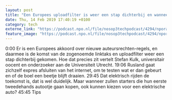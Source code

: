 ```yaml
---
layout: post
title: "Een Europees uploadfilter is weer een stap dichterbij en wanneer rij jij elektrisch?"
date: Thu, 14 Feb 2019 17:40:19 +0100
category: tech
externe_link: "https://podcast.npo.nl/file/nosop3techpodcast/4294/nporadio1_nosop3techpodcast_20190214_een-europees-uploadfilter-is-weer-een-stap-dichterbij-en-wanneer-rij-jij-elektrisch_6BPGQW.mp3"
feature_image: "https://podcast.npo.nl/file/nosop3techpodcast/4294/nporadio1_nosop3techpodcast_20190214_een-europees-uploadfilter-is-weer-een-stap-dichterbij-en-wanneer-rij-jij-elektrisch_6BPGQW.mp3"
---
```


0:00 Er is een Europees akkoord over nieuwe auteursrechten-regels, en daarmee is de komst van de zogenoemde linktaks en uploadfilter weer een stap dichterbij gekomen. Hoe dat precies zit vertelt Stefan Kulk, universitair oocent en onderzoeker aan de Universiteit Utrecht.
19:06 Rusland gaat zichzelf expres afsluiten van het internet, om te testen wat er dan gebeurt en of de boel een beetje blijft draaien.
29:45 Dat elektrisch rijden de toekomst is, dat is wel duidelijk. Maar wanneer zullen starters die hun eerste tweedehands autootje gaan kopen, ook kunnen kiezen voor een elektrische auto?
45:45 Tips
